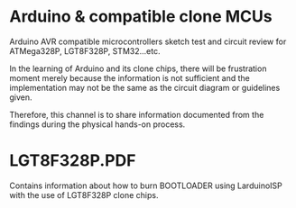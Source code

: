# Arduino & compatible clone MCUs
Arduino AVR compatible microcontrollers sketch test and circuit review for ATMega328P, LGT8F328P, STM32...etc.

In the learning of Arduino and its clone chips, there will be frustration moment merely because the information is not sufficient and the implementation may not be the same as the circuit diagram or guidelines given.

Therefore, this channel is to share information documented from the findings during the physical hands-on process.

# LGT8F328P.PDF
Contains information about how to burn BOOTLOADER using LarduinoISP with the use of LGT8F328P clone chips.
